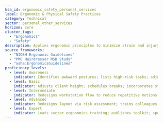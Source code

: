 ```yaml
---
ksa_id: ergonomic_safety_personal_services
label: Ergonomic & Physical Safety Practices
category: Technical
sector: personal_other_services
horizon: core
cluster_tags:
  - "Ergonomics"
  - "Safety"
description: Applies ergonomic principles to minimize strain and injury, optimizing workspace layout and technician posture for sustainable careers.
source_frameworks:
  - "NIOSH Ergonomic Guidelines"
  - "PMC Hairdresser MSD Study"
  - "osha:ErgonomicsGuidelines"
proficiency_levels:
  - level: Awareness
    indicator: Identifies awkward postures; lists high-risk tasks; adjusts chair height and uses basic posture reminders.
  - level: Basic
    indicator: Adjusts client height; schedules breaks; incorporates stretching routines and ergonomic tools.
  - level: Intermediate
    indicator: Redesigns workstation flow to reduce repetitive motions; uses anti-fatigue mats; rotates tasks; tracks discomfort trends.
  - level: Advanced
    indicator: Redesigns layout via risk assessment; trains colleagues in ergonomic assessment and modifications.
  - level: Expert
    indicator: Leads sector ergonomics training; publishes toolkit; spearheads organization-wide ergonomic safety programs and audits.
---
```

